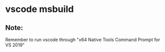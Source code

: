 # vscode msbuild

## Note:
Remember to run vscode through "x64 Native Tools Command Prompt for VS 2019"
